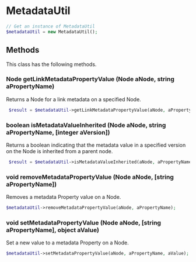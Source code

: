 # MetadataUtil

```php
// Get an instance of MetadataUtil
$metadataUtil = new MetadataUtil();
```


## Methods
This class has the following methods.


### Node getLinkMetadataPropertyValue (Node aNode, string aPropertyName)
Returns a Node for a link metadata on a specified Node.

```php
 $result = $metadataUtil->getLinkMetadataPropertyValue(aNode, aPropertyName);
```


### boolean isMetadataValueInherited (Node aNode, string aPropertyName, [integer aVersion])
Returns a boolean indicating that the metadata value in a specified version on the Node is
 inherited from a parent node.

```php
 $result = $metadataUtil->isMetadataValueInherited(aNode, aPropertyName, aVersion);
```


### void removeMetadataPropertyValue (Node aNode, [string aPropertyName])
Removes a metadata Property value on a Node.

```php
$metadataUtil->removeMetadataPropertyValue(aNode, aPropertyName);
```


### void setMetadataPropertyValue (Node aNode, [string aPropertyName], object aValue)
Set a new value to a metadata Property on a Node.

```php
$metadataUtil->setMetadataPropertyValue(aNode, aPropertyName, aValue);
```

